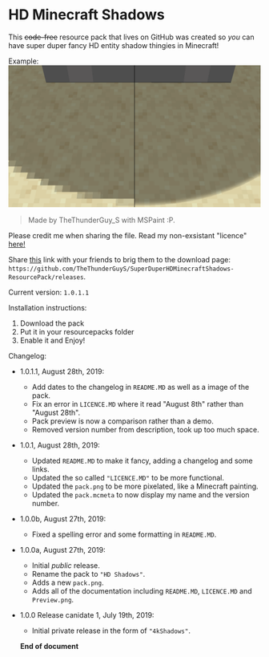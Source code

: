 # HD Minecraft Shadows
This ~~code-free~~ resource pack that lives on GitHub was created so *you* can have super duper fancy HD entity shadow thingies in Minecraft!

Example:
![alt text](Comparison.png)

> Made by TheThunderGuy_S with MSPaint :P. 

Please credit me when sharing the file.
Read my non-exsistant "licence" [here!](LICENCE.MD)

Share [this](https://github.com/TheThunderGuyS/SuperDuperHDMinecraftShadows-ResourcePack/releases/) link with your friends to brig them to the download page: `https://github.com/TheThunderGuyS/SuperDuperHDMinecraftShadows-ResourcePack/releases`.

Current version: `1.0.1.1`

Installation instructions:
 1. Download the pack
 2. Put it in your resourcepacks folder
 3. Enable it and Enjoy!

Changelog:

- 1.0.1.1, August 28th, 2019:
  - Add dates to the changelog in `README.MD` as well as a image of the pack.
  - Fix an error in `LICENCE.MD` where it read "August 8th" rather than "August 28th".
  - Pack preview is now a comparison rather than a demo.
  - Removed version number from description, took up too much space.

- 1.0.1, August 28th, 2019: 
  - Updated `README.MD` to make it fancy, adding a changelog and some links.
  - Updated the so called `"LICENCE.MD"` to be more functional.
  - Updated the `pack.png` to be more pixelated, like a Minecraft painting.
  - Updated the `pack.mcmeta` to now display my name and the version number.

- 1.0.0b, August 27th, 2019:
  - Fixed a spelling error and some formatting in `README.MD`.

- 1.0.0a, August 27th, 2019:
  - Initial *public* release.
  - Rename the pack to `"HD Shadows"`.
  - Adds a new `pack.png`.
  - Adds all of the documentation including `README.MD`, `LICENCE.MD` and `Preview.png`.

- 1.0.0 Release canidate 1, July 19th, 2019:
  - Initial private release in the form of `"4kShadows"`.
  
  
  
  **End of document**
